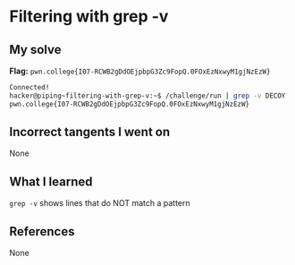 
# Filtering with grep -v

## My solve
**Flag:** `pwn.college{I07-RCWB2gDdOEjpbpG3Zc9FopQ.0FOxEzNxwyM1gjNzEzW}`

```bash
Connected!
hacker@piping~filtering-with-grep-v:~$ /challenge/run | grep -v DECOY
pwn.college{I07-RCWB2gDdOEjpbpG3Zc9FopQ.0FOxEzNxwyM1gjNzEzW}
```

## Incorrect tangents I went on
None

## What I learned
 `grep -v` shows lines that do NOT match a pattern

## References 
None
